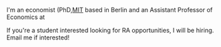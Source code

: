 I'm an economist (PhD,[MIT](https://economics.mit.edu/) based in Berlin and an Assistant Professor of Economics at 

If you're a student interested looking for RA opportunities, I will be hiring. Email me if interested!
